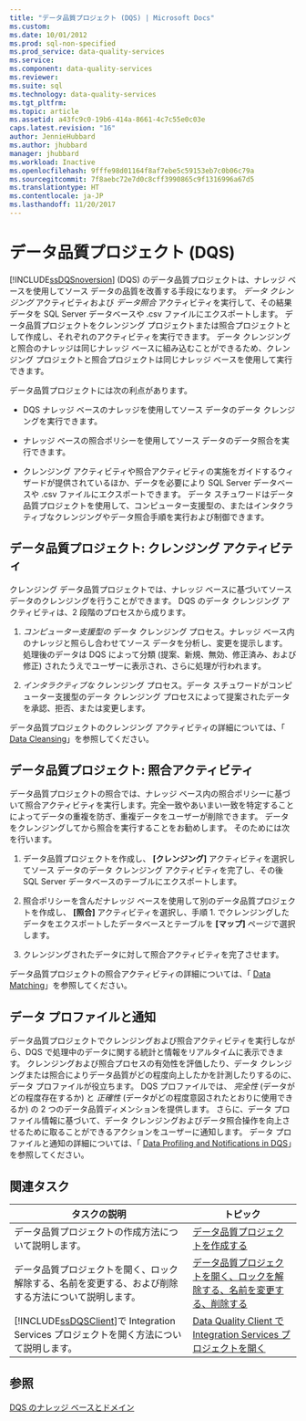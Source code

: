 ```yaml
---
title: "データ品質プロジェクト (DQS) | Microsoft Docs"
ms.custom: 
ms.date: 10/01/2012
ms.prod: sql-non-specified
ms.prod_service: data-quality-services
ms.service: 
ms.component: data-quality-services
ms.reviewer: 
ms.suite: sql
ms.technology: data-quality-services
ms.tgt_pltfrm: 
ms.topic: article
ms.assetid: a43fc9c0-19b6-414a-8661-4c7c55e0c03e
caps.latest.revision: "16"
author: JennieHubbard
ms.author: jhubbard
manager: jhubbard
ms.workload: Inactive
ms.openlocfilehash: 9fffe98d01164f8af7ebe5c59153eb7c0b06c79a
ms.sourcegitcommit: 7f8aebc72e7d0c8cff3990865c9f1316996a67d5
ms.translationtype: HT
ms.contentlocale: ja-JP
ms.lasthandoff: 11/20/2017
---
```

# <a name="data-quality-projects-dqs"></a>データ品質プロジェクト (DQS)
  [!INCLUDE[ssDQSnoversion](../includes/ssdqsnoversion-md.md)] (DQS) のデータ品質プロジェクトは、ナレッジ ベースを使用してソース データの品質を改善する手段になります。 *データ クレンジング* アクティビティおよび *データ照合* アクティビティを実行して、その結果データを SQL Server データベースや .csv ファイルにエクスポートします。 データ品質プロジェクトをクレンジング プロジェクトまたは照合プロジェクトとして作成し、それぞれのアクティビティを実行できます。 データ クレンジングと照合のナレッジは同じナレッジ ベースに組み込むことができるため、クレンジング プロジェクトと照合プロジェクトは同じナレッジ ベースを使用して実行できます。  
  
 データ品質プロジェクトには次の利点があります。  
  
-   DQS ナレッジ ベースのナレッジを使用してソース データのデータ クレンジングを実行できます。  
  
-   ナレッジ ベースの照合ポリシーを使用してソース データのデータ照合を実行できます。  
  
-   クレンジング アクティビティや照合アクティビティの実施をガイドするウィザードが提供されているほか、データを必要により SQL Server データベースや .csv ファイルにエクスポートできます。 データ スチュワードはデータ品質プロジェクトを使用して、コンピューター支援型の、またはインタクラティブなクレンジングやデータ照合手順を実行および制御できます。  
  
##  <a name="Cleansing"></a> データ品質プロジェクト: クレンジング アクティビティ  
 クレンジング データ品質プロジェクトでは、ナレッジ ベースに基づいてソース データのクレンジングを行うことができます。 DQS のデータ クレンジング アクティビティは、2 段階のプロセスから成ります。  
  
1.  *コンピューター支援型の* データ クレンジング プロセス。ナレッジ ベース内のナレッジと照らし合わせてソース データを分析し、変更を提示します。 処理後のデータは DQS によって分類 (提案、新規、無効、修正済み、および修正) されたうえでユーザーに表示され、さらに処理が行われます。  
  
2.  *インタラクティブな* クレンジング プロセス。データ スチュワードがコンピューター支援型のデータ クレンジング プロセスによって提案されたデータを承認、拒否、または変更します。  
  
 データ品質プロジェクトのクレンジング アクティビティの詳細については、「 [Data Cleansing](../data-quality-services/data-cleansing.md)」を参照してください。  
  
##  <a name="Matching"></a> データ品質プロジェクト: 照合アクティビティ  
 データ品質プロジェクトの照合では、ナレッジ ベース内の照合ポリシーに基づいて照合アクティビティを実行します。完全一致やあいまい一致を特定することによってデータの重複を防ぎ、重複データをユーザーが削除できます。 データをクレンジングしてから照合を実行することをお勧めします。 そのためには次を行います。  
  
1.  データ品質プロジェクトを作成し、 **[クレンジング]** アクティビティを選択してソース データのデータ クレンジング アクティビティを完了し、その後 SQL Server データベースのテーブルにエクスポートします。  
  
2.  照合ポリシーを含んだナレッジ ベースを使用して別のデータ品質プロジェクトを作成し、 **[照合]** アクティビティを選択し、手順 1. でクレンジングしたデータをエクスポートしたデータベースとテーブルを **[マップ]** ページで選択します。  
  
3.  クレンジングされたデータに対して照合アクティビティを完了させます。  
  
 データ品質プロジェクトの照合アクティビティの詳細については、「 [Data Matching](../data-quality-services/data-matching.md)」を参照してください。  
  
##  <a name="ProfilingNotification"></a> データ プロファイルと通知  
 データ品質プロジェクトでクレンジングおよび照合アクティビティを実行しながら、DQS で処理中のデータに関する統計と情報をリアルタイムに表示できます。 クレンジングおよび照合プロセスの有効性を評価したり、データ クレンジングまたは照合によりデータ品質がどの程度向上したかを計測したりするのに、データ プロファイルが役立ちます。 DQS プロファイルでは、 *完全性* (データがどの程度存在するか) と *正確性* (データがどの程度意図されたとおりに使用できるか) の 2 つのデータ品質ディメンションを提供します。 さらに、データ プロファイル情報に基づいて、データ クレンジングおよびデータ照合操作を向上させるために取ることができるアクションをユーザーに通知します。 データ プロファイルと通知の詳細については、「 [Data Profiling and Notifications in DQS](../data-quality-services/data-profiling-and-notifications-in-dqs.md)」を参照してください。  
  
## <a name="related-tasks"></a>関連タスク  
  
|タスクの説明|トピック|  
|----------------------|-----------|  
|データ品質プロジェクトの作成方法について説明します。|[データ品質プロジェクトを作成する](../data-quality-services/create-a-data-quality-project.md)|  
|データ品質プロジェクトを開く、ロック解除する、名前を変更する、および削除する方法について説明します。|[データ品質プロジェクトを開く、ロックを解除する、名前を変更する、削除する](open-unlock-rename-and-delete-a-data-quality-project.md)|  
|[!INCLUDE[ssDQSClient](../includes/ssdqsclient-md.md)]で Integration Services プロジェクトを開く方法について説明します。|[Data Quality Client で Integration Services プロジェクトを開く](../data-quality-services/open-integration-services-projects-in-data-quality-client.md)|  
  
## <a name="see-also"></a>参照  
 [DQS のナレッジ ベースとドメイン](../data-quality-services/dqs-knowledge-bases-and-domains.md)  
  
  
